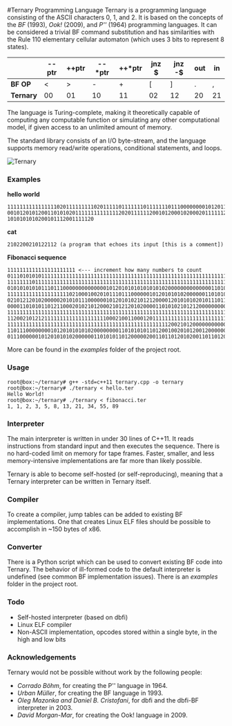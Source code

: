 #Ternary Programming Language
Ternary is a programming language consisting of the ASCII characters 0, 1, and 2. It is based on the concepts of the *BF* (1993), *Ook!* (2009), and *P''* (1964) programming languages. It can be considered a trivial BF command substitution and has similarities with the Rule 110 elementary cellular automaton (which uses 3 bits to represent 8 states).

|         | --ptr | ++ptr | --*ptr | ++*ptr | jnz $ | jnz -$ | out | in |
|---------|------|-------|-----|-----|------|------|-----|----|
| **BF OP**   | <    | >     | -   | +   | [    | ]    | .   | ,  |
| **Ternary** | 00   | 01    | 10  | 11  | 02   | 12   | 20  | 21 |

The language is Turing-complete, making it theoretically capable of computing any computable function or simulating any other computational model, if given access to an unlimited amount of memory.

The standard library consists of an I/O byte-stream, and the language supports memory read/write operations, conditional statements, and loops.

![Ternary](http://i.imgur.com/0lKtL2X.jpg)

### Examples

**hello world**
```binary
11111111111111110201111111110201111101111111011111110111000000001012011101110110010111020012
00101201012001101010201111111111111120201111112001012000102000201111112010101010101020101010
1010101010200101112001111120
```

**cat** 
```binary
2102200210122112 (a program that echoes its input [this is a comment])
```

**Fibonacci sequence**
```binary
1111111111111111111111 <--- increment how many numbers to count
01110101010111111111111111111111111111111111111111111111111111111111111111111111111111111111
11111111011111111111111111111111111111111111111111111111111111111111111111000000000000020102
01010101010111011100000000000000101201010101010101020000000000000011010101010101011012000201
11111111111111111111021000100201011101110000001012010101020000001101010110121100020102101200
02101212010200000201010111000000101201010210121200001201010102010111011100000010120101010200
00001101010110121100020102101200021012120102000011010102101212000000000000001201010101010211
11111111111111111111111111111111111111111111111111111111111111111111111111111111111111111111
11200210121211111111111111111111000210011000120111111111111111111111111111111111111111111111
11111111111111111111111111111111111111111111111111112002101200000000000000000000000002010101
11011100000000101201010101020000000011010101011012001002010120012000000002101212000002010111
01110000001012010101020000001101010110120000020011011012010200110110120000001012
```

More can be found in the *examples* folder of the project root.

### Usage
```
root@box:~/ternary# g++ -std=c++11 ternary.cpp -o ternary
root@box:~/ternary# ./ternary < hello.ter
Hello World!
root@box:~/ternary# ./ternary < fibonacci.ter
1, 1, 2, 3, 5, 8, 13, 21, 34, 55, 89
```

### Interpreter
The main interpreter is written in under 30 lines of C++11. It reads instructions from standard input and then executes the sequence. There is no hard-coded limit on memory for tape frames. Faster, smaller, and less memory-intensive implementations are far more than likely possible.

Ternary is able to become self-hosted (or self-reproducing), meaning that a Ternary interpreter can be written in Ternary itself.

### Compiler
To create a compiler, jump tables can be added to existing BF implementations. One that creates Linux ELF files should be possible to accomplish in ~150 bytes of x86.

### Converter
There is a Python script which can be used to convert existing BF code into Ternary. The behavior of ill-formed code to the default interpreter is undefined (see common BF implementation issues). There is an *examples* folder in the project root.

### Todo
* Self-hosted interpreter (based on dbfi)
* Linux ELF compiler
* Non-ASCII implementation, opcodes stored within a single byte, in the high and low bits

### Acknowledgements
Ternary would not be possible without work by the following people:
* *Corrado Böhm*, for creating the P'' language in 1964.
* *Urban Müller*, for creating the BF language in 1993.
* *Oleg Mazonka and Daniel B. Cristofani*, for dbfi and the dbfi-BF interpreter in 2003.
* *David Morgan-Mar*, for creating the Ook! language in 2009.
